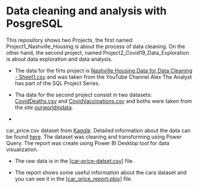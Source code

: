 # Data cleaning and analysis with PosgreSQL
This repository shows two Projects, the first named Project1_Nashville_Housing is about the process of data cleaning.
On the other hand, the second project, named Project2_Covid19_Data_Exploration is about data exploration and data analysis.

* The data for the firts project is [Nashville Housing Data for Data Cleaning - Sheet1.csv](https://github.com/maryisabela15/SQL_Data_Analysis/blob/main/Nashville%20Housing%20Data%20for%20Data%20Cleaning%20-%20Sheet1.csv) and was taken from the YouTube Channel Alex The Analyst has part of the SQL Project Series.
* Tha data for the second project consist in two datasets: [CovidDeaths.csv](https://github.com/maryisabela15/SQL_Data_Analysis/blob/main/CovidDeaths.csv) and [CovidVaccinations.csv](https://github.com/maryisabela15/SQL_Data_Analysis/blob/main/CovidVaccinations.csv) and boths were taken from the site [ourworldindata](https://ourworldindata.org/covid-deaths).

* 


car_price.csv dataset from [Kaggle](https://www.kaggle.com/datasets/mirzahasnine/car-price-dataset?resource=download). Detailed information about the data can be found [here](https://www.kaggle.com/datasets/mirzahasnine/car-price-dataset?resource=download). The dataset was cleaning and transforming using Power Query. The report was create using Power BI Desktop tool for data visualization.

* The raw data is in the [[car-price-datset.csv]](https://github.com/maryisabela15/Power-BI-Reports/blob/main/car_price.csv) file. 

* The report shows some useful information about the cara dataset and you can see it in the [[car_price_report.pbix]](https://github.com/maryisabela15/Power-BI-Reports/blob/main/car_price_report.pbix) file.
